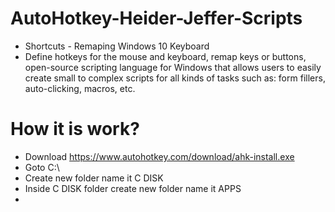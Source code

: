 # AutoHotkey-Heider-Jeffer-Scripts
- Shortcuts - Remaping Windows 10 Keyboard
- Define hotkeys for the mouse and keyboard, remap keys or buttons, open-source scripting language for Windows that allows users to easily create small to complex scripts for all kinds of tasks such as: form fillers, auto-clicking, macros, etc.

# How it is work?
- Download https://www.autohotkey.com/download/ahk-install.exe
- Goto C:\
- Create new folder name it C DISK
- Inside C DISK folder create new folder name it APPS
-
